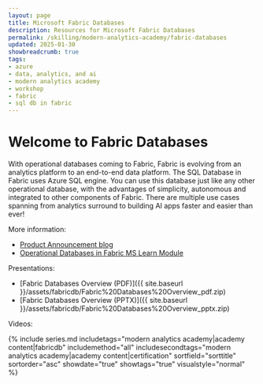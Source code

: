```yaml
---
layout: page
title: Microsoft Fabric Databases
description: Resources for Microsoft Fabric Databases
permalink: /skilling/modern-analytics-academy/fabric-databases
updated: 2025-01-30
showbreadcrumb: true
tags:
- azure
- data, analytics, and ai
- modern analytics academy
- workshop
- fabric
- sql db in fabric
---
```


# Welcome to Fabric Databases

With operational databases coming to Fabric, Fabric is evolving from an analytics platform to an end-to-end data platform. The SQL Database in Fabric uses Azure SQL engine. You can use this database just like any other operational database, with the advantages of simplicity, autonomous and integrated to other components of Fabric. There are multiple use cases spanning from analytics surround to building AI apps faster and easier than ever!

More information:

* [Product Announcement blog](https://blog.fabric.microsoft.com/en-us/blog/announcing-sql-database-in-microsoft-fabric-public-preview?ft=All)
* [Operational Databases in Fabric MS Learn Module](https://learn.microsoft.com/en-us/training/paths/implement-operational-databases-in-microsoft-fabric/?ocid=fabricdb_prodanna_blog_azdata)

Presentations:

* [Fabric Databases Overview (PDF)]({{ site.baseurl }}/assets/fabricdb/Fabric%20Databases%20Overview_pdf.zip) 
* [Fabric Databases Overview (PPTX)]({{ site.baseurl }}/assets/fabricdb/Fabric%20Databases%20Overview_pptx.zip) 

Videos:

{% include series.md 
    includetags="modern analytics academy|academy content|fabricdb" includemethod="all" 
    includesecondtags="modern analytics academy|academy content|certification" 
    sortfield="sorttitle" sortorder="asc" showdate="true" showtags="true"
    visualstyle="normal"
%}